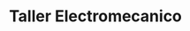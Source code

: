 ---
title: "Taller Electromecanico"
url: /puerto-de-san-jose/taller-electromecanico/
shop: reparación de automóviles
---